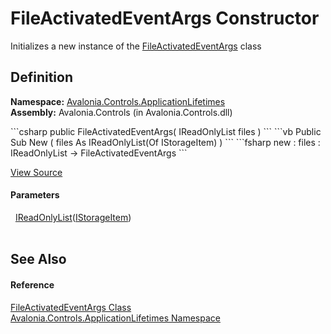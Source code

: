 # FileActivatedEventArgs Constructor


Initializes a new instance of the <a href="T_Avalonia_Controls_ApplicationLifetimes_FileActivatedEventArgs">FileActivatedEventArgs</a> class



## Definition
**Namespace:** <a href="N_Avalonia_Controls_ApplicationLifetimes">Avalonia.Controls.ApplicationLifetimes</a>  
**Assembly:** Avalonia.Controls (in Avalonia.Controls.dll)

<Tabs groupId="api-code-preview">
<TabItem value="csharp" label="C#">
```csharp
public FileActivatedEventArgs(
	IReadOnlyList<IStorageItem> files
)
```
</TabItem>
<TabItem value="vb" label="VB">
```vb
Public Sub New ( 
	files As IReadOnlyList(Of IStorageItem)
)
```
</TabItem>
<TabItem value="fsharp" label="F#">
```fsharp
new : 
        files : IReadOnlyList<IStorageItem> -> FileActivatedEventArgs
```
</TabItem>
</Tabs>



<a href="https://github.com/AvaloniaUI/Avalonia/tree/master/src/Avalonia.Controls/ApplicationLifetimes/FileActivatedEventArgs.cs#L8" title="View the source code">View Source</a>



#### Parameters
<dl><dt>  <a href="https://learn.microsoft.com/dotnet/api/system.collections.generic.ireadonlylist-1" target="_blank" rel="noopener noreferrer">IReadOnlyList</a>(<a href="T_Avalonia_Platform_Storage_IStorageItem">IStorageItem</a>)</dt><dd> </dd></dl>

## See Also


#### Reference
<a href="T_Avalonia_Controls_ApplicationLifetimes_FileActivatedEventArgs">FileActivatedEventArgs Class</a>  
<a href="N_Avalonia_Controls_ApplicationLifetimes">Avalonia.Controls.ApplicationLifetimes Namespace</a>  

